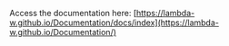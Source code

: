 Access the documentation here: [https://lambda-w.github.io/Documentation/docs/index](https://lambda-w.github.io/Documentation/)
